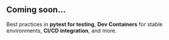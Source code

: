 ## Coming soon...  
Best practices in **pytest for testing**, **Dev Containers** for stable environments, **CI/CD integration**, and more.